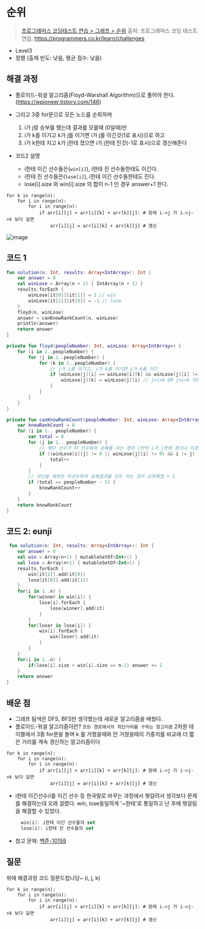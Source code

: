 # 순위

> [프로그래머스 코딩테스트 연습 > 그래프 > 순위](https://programmers.co.kr/learn/courses/30/lessons/49191)
> 출처: 프로그래머스 코딩 테스트 연습, https://programmers.co.kr/learn/challenges

- Level3
- 정렬 (출제 빈도: 낮음, 평균 점수: 낮음)

## 해결 과정

- 플로이드-워셜 알고리즘(Floyd-Warshall Algorithm)으로 풀어야 한다.
  (https://wpioneer.tistory.com/146)
- 그리고 3중 for문으로 모든 노드를 순회하며

  1. i가 j랑 승부를 했는데 결과를 모를때 (0일때)만
  2. i가 k를 이기고 k가 j를 이기면 i가 j를 이긴것(1로 표시)으로 하고
  3. i가 k한테 지고 k가 j한테 졌으면 i가 j한테 진것(-1로 표시)으로 갱신해준다

- 코드2 설명
  - i한테 이긴 선수들은(`win[i]`), i한테 진 선수들한테도 이긴다.
  - i한테 진 선수들은(`lose[i]`), i한테 이긴 선수들한테도 진다.
  - lose[i].size 와 win[i].size 의 합이 n-1 인 경우 answer+1 한다.

```code
for k in range(n):
	for i in range(n):
    	for i in range(n):
        	if arr[i][j] > arr[i][k] + arr[k][j]: # 원래 i->j 가 i->j->k 보다 길면
            	arr[i][j] = arr[i][k] + arr[k][j] # 갱신
```

![image](https://user-images.githubusercontent.com/8637598/134275715-8b22b89a-9838-4e6a-9142-34536df1b794.png)

## 코드 1

```kotlin
fun solution(n: Int, results: Array<IntArray>): Int {
    var answer = 0
    val winLose = Array(n + 1) { IntArray(n + 1) }
    results.forEach {
        winLose[it[0]][it[1]] = 1 // win
        winLose[it[1]][it[0]] = -1 // lose
    }
    floyd(n, winLose)
    answer = canKnowRankCount(n, winLose)
    println(answer)
    return answer
}

private fun floyd(peopleNumber: Int, winLose: Array<IntArray>) {
    for (i in 1..peopleNumber) {
        for (j in 1..peopleNumber) {
            for (k in 1..peopleNumber) {
                // j가 i를 이기고, i가 k를 이기면 i가 k를 이긴
                if (winLose[j][i] == winLose[i][k] && winLose[j][i] != 0) { //서로 비교할 수 있는 경우
                    winLose[j][k] = winLose[j][i] // j>i>k OR j<i<k 이므로 j,i 의 대소관계도 알 수 있게된다.
                }
            }
        }
    }
}

private fun canKnowRankCount(peopleNumber: Int, winLose: Array<IntArray>) : Int {
    var knowRankCount = 0
    for (i in 1.. peopleNumber) {
        var total = 0
        for (j in 1.. peopleNumber) {
            // 해당 선수가 타 선수와의 승패를 아는 경우 (만약 i가 j한테 졌거나 이겼다면)
            if ((winLose[i][j] != 0 || winLose[j][i] != 0) && i != j) {
                total++
            }
        }
        // 자신을 제외한 타선수와의 승패결과를 모두 아는 경우 순위확정 + 1
        if (total == peopleNumber - 1) {
            knowRankCount++
        }
    }
    return knowRankCount
}
```

## 코드 2: eunji

```kotlin
 fun solution(n: Int, results: Array<IntArray>): Int {
    var answer = 0
    val win = Array(n+1) { mutableSetOf<Int>() }
    val lose = Array(n+1) { mutableSetOf<Int>() }
    results.forEach {
        win[it[1]].add(it[0])
        lose[it[0]].add(it[1])
    }
    for(i in 1..n) {
        for(winner in win[i]) {
            lose[i].forEach {
                lose[winner].add(it)
            }
        }
        for(loser in lose[i]) {
            win[i].forEach {
                win[loser].add(it)
            }
        }
    }
    for(i in 1..n) {
        if(lose[i].size + win[i].size == n-1) answer += 1
    }
    return answer
}
```

## 배운 점

- 그래프 탐색은 DFS, BFS만 생각했는데 새로운 알고리즘을 배웠다.
- 플로이드-워셜 알고리즘이란?
  `모든 경로에서의 최단거리를 구하는 알고리즘`
  2차원 테이블에서 3중 for문을 돌며 k 를 거쳤을때와 안 거쳤을때의 가중치를 비교에 더 짧은 거리를 계속 갱신하는 알고리즘이다

```code
for k in range(n):
	for i in range(n):
    	for i in range(n):
        	if arr[i][j] > arr[i][k] + arr[k][j]: # 원래 i->j 가 i->j->k 보다 길면
            	arr[i][j] = arr[i][k] + arr[k][j] # 갱신
```

- i한테 이긴선수/i를 이긴 선수 등 한국말로 바꾸는 과정에서 헷갈려서 생각보다 문제를 해결하는데 오래 걸렸다.
  win, lose동일하게 '~한테'로 통일하고 난 후에 헷갈림을 해결할 수 있었다.
  ```kotlin
    win[i]: i한테 이긴 선수들의 set
    lose[i]: i한테 진 선수들의 set
  ```
- 참고 문제: [백준-10159](https://www.acmicpc.net/problem/10159)

## 질문

위에 해결과정 코드 질문드립니당~ (i, j, k)

```code
for k in range(n):
	for i in range(n):
    	for i in range(n):
        	if arr[i][j] > arr[i][k] + arr[k][j]: # 원래 i->j 가 i->j->k 보다 길면
            	arr[i][j] = arr[i][k] + arr[k][j] # 갱신
```
